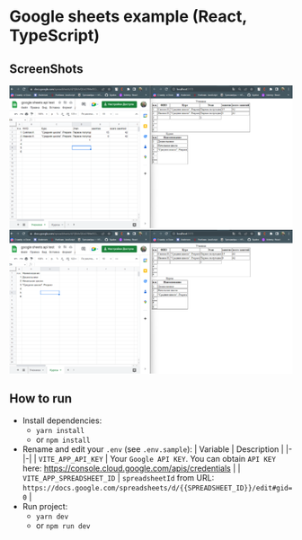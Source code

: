 # Google sheets example (React, TypeScript)

## ScreenShots

![Screen1](./docs/example.png)
![Screen2](./docs/example2.png)

## How to run

* Install dependencies:
  * `yarn install`
  * or `npm install`
* Rename and edit your `.env` (see `.env.sample`):
  | Variable | Description |
  |-|-|
  | `VITE_APP_API_KEY` | Your `Google API KEY`. You can obtain `API KEY` here: https://console.cloud.google.com/apis/credentials |
  | `VITE_APP_SPREADSHEET_ID` | `spreadsheetId` from URL: `https://docs.google.com/spreadsheets/d/{{SPREADSHEET_ID}}/edit#gid=0` |
* Run project:
  * `yarn dev`
  * or `npm run dev`

